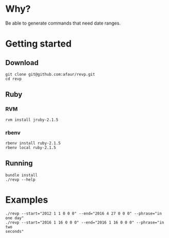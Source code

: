 # Why?

Be able to generate commands that need date ranges.

# Getting started

## Download

~~~
git clone git@github.com:afaur/revp.git
cd revp
~~~

## Ruby

### RVM

~~~
rvm install jruby-2.1.5
~~~

### rbenv

~~~
rbenv install ruby-2.1.5
rbenv local ruby-2.1.5
~~~

## Running

~~~
bundle install
./revp --help
~~~

# Examples
~~~
./revp --start="2012 1 1 0 0 0" --end="2016 4 27 0 0 0" --phrase="in one day"
./revp --start="2016 1 16 0 0 0" --end="2016 1 16 0 0 0" --phrase="in two
seconds"
~~~

